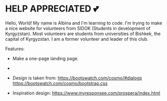 # HELP APPRECIATED 💕

Hello, World! My name is Albina and I'm learning to code.
I'm trying to make a nice website for volunteers from SIDOK (Students in development of Kyrgyzstan). Most volunteers are students from universities of Bishkek, the capital of Kyrgyzstan. I am a former volunteer and leader of this club.

Features:

* Make a one-page landing page.

* 




* Design is taken from: https://bootswatch.com/cosmo/#dialogs
https://bootswatch.com/cosmo/bootstrap.css

* Inspiration design: https://www.myresponsee.com/prospera/index.html
